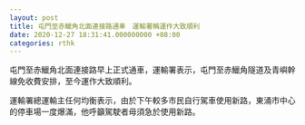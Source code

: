 ```yaml
---
layout: post
title: 屯門至赤鱲角北面連接路通車　運輸署稱運作大致順利
date: 2020-12-27 18:31:41.000000000 +08:00
categories: rthk
---
```


屯門至赤鱲角北面連接路早上正式通車，運輸署表示，屯門至赤鱲角隧道及青嶼幹線免收費安排，至今運作大致順利。

運輸署總運輸主任何均衡表示，由於下午較多巿民自行駕車使用新路，東涌巿中心的停車場一度爆滿，他呼籲駕駛者毋須急於使用新路。
